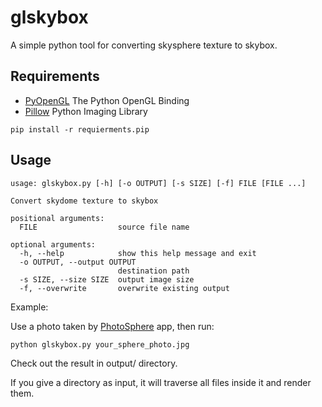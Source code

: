 # glskybox

A simple python tool for converting skysphere texture to skybox.

## Requirements

* [PyOpenGL](http://pyopengl.sourceforge.net/) The Python OpenGL Binding
* [Pillow](https://pypi.python.org/pypi/Pillow) Python Imaging Library

`pip install -r requierments.pip`

## Usage

    usage: glskybox.py [-h] [-o OUTPUT] [-s SIZE] [-f] FILE [FILE ...]
    
    Convert skydome texture to skybox
    
    positional arguments:
      FILE                  source file name
    
    optional arguments:
      -h, --help            show this help message and exit
      -o OUTPUT, --output OUTPUT
                            destination path
      -s SIZE, --size SIZE  output image size
      -f, --overwrite       overwrite existing output

Example:

Use a photo taken by [PhotoSphere](https://maps.google.com/maps/about/contribute/photosphere/) app, then run:

`python glskybox.py your_sphere_photo.jpg`

Check out the result in output/ directory.

If you give a directory as input, it will traverse all files inside it and render them.